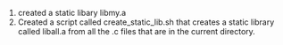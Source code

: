 1. created a static libary libmy.a
2. Created a script called create_static_lib.sh that creates a static library called liball.a from all the .c files that are in the current directory.
